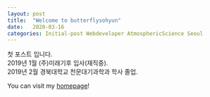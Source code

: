 ```yaml
---
layout: post
title:  "Welcome to butterflysohyun"
date:   2020-03-16
categories: Initial-post Webdeveloper AtmosphericScience Seoul
---
```

첫 포스트 입니다. <br>
2019년 1월 (주)미래기후 입사(재직중). <br>
2019년 2월 경북대학교 천문대기과학과 학사 졸업. <br>

You can visit my [homepage][Homepage]!

[Homepage]: http://butterflysohyun.com/
